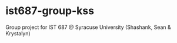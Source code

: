 # ist687-group-kss
Group project for IST 687 @ Syracuse University (Shashank, Sean &amp; Krystalyn)
